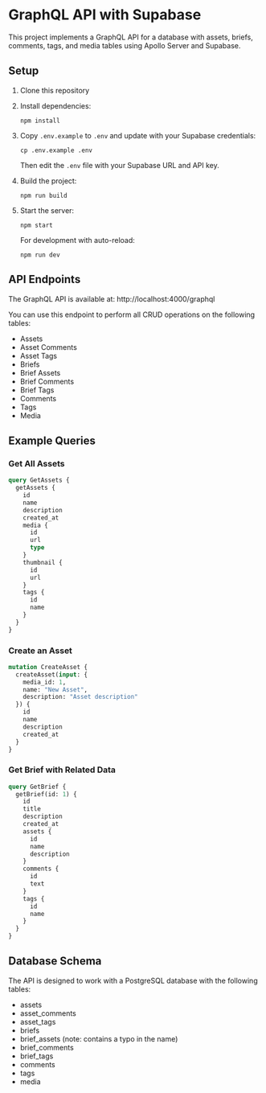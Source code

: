 # GraphQL API with Supabase

This project implements a GraphQL API for a database with assets, briefs, comments, tags, and media tables using Apollo Server and Supabase.

## Setup

1. Clone this repository
2. Install dependencies:
   ```
   npm install
   ```
3. Copy `.env.example` to `.env` and update with your Supabase credentials:
   ```
   cp .env.example .env
   ```
   Then edit the `.env` file with your Supabase URL and API key.

4. Build the project:
   ```
   npm run build
   ```

5. Start the server:
   ```
   npm start
   ```
   For development with auto-reload:
   ```
   npm run dev
   ```

## API Endpoints

The GraphQL API is available at: http://localhost:4000/graphql

You can use this endpoint to perform all CRUD operations on the following tables:
- Assets
- Asset Comments
- Asset Tags
- Briefs
- Brief Assets
- Brief Comments
- Brief Tags
- Comments
- Tags
- Media

## Example Queries

### Get All Assets

```graphql
query GetAssets {
  getAssets {
    id
    name
    description
    created_at
    media {
      id
      url
      type
    }
    thumbnail {
      id
      url
    }
    tags {
      id
      name
    }
  }
}
```

### Create an Asset

```graphql
mutation CreateAsset {
  createAsset(input: {
    media_id: 1,
    name: "New Asset",
    description: "Asset description"
  }) {
    id
    name
    description
    created_at
  }
}
```

### Get Brief with Related Data

```graphql
query GetBrief {
  getBrief(id: 1) {
    id
    title
    description
    created_at
    assets {
      id
      name
      description
    }
    comments {
      id
      text
    }
    tags {
      id
      name
    }
  }
}
```

## Database Schema

The API is designed to work with a PostgreSQL database with the following tables:
- assets
- asset_comments
- asset_tags
- briefs
- brief_assets (note: contains a typo in the name)
- brief_comments
- brief_tags
- comments
- tags
- media 